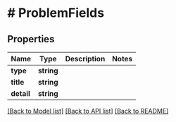 # # ProblemFields

## Properties

Name | Type | Description | Notes
------------ | ------------- | ------------- | -------------
**type** | **string** |  |
**title** | **string** |  |
**detail** | **string** |  |

[[Back to Model list]](../../README.md#models) [[Back to API list]](../../README.md#endpoints) [[Back to README]](../../README.md)
